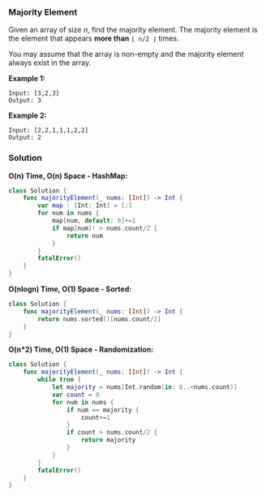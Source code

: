 
### Majority Element

Given an array of size *n*, find the majority element. The majority element is the element that appears __more than__ `⌊ n/2 ⌋` times.

You may assume that the array is non-empty and the majority element always exist in the array.

__Example 1:__
```
Input: [3,2,3]
Output: 3
```
__Example 2:__
```
Input: [2,2,1,1,1,2,2]
Output: 2
```

### Solution
__O(n) Time, O(n) Space - HashMap:__
```Swift
class Solution {
    func majorityElement(_ nums: [Int]) -> Int {
        var map : [Int: Int] = [:]
        for num in nums {
            map[num, default: 0]+=1
            if map[num]! > nums.count/2 {
                return num
            }
        }
        fatalError()
    }
}
```
__O(nlogn) Time, O(1) Space - Sorted:__
```Swift
class Solution {
    func majorityElement(_ nums: [Int]) -> Int {
        return nums.sorted()[nums.count/2]
    }
}
```
__O(n*2) Time, O(1) Space - Randomization:__
```Swift
class Solution {
    func majorityElement(_ nums: [Int]) -> Int {
        while true {
            let majority = nums[Int.random(in: 0..<nums.count)]
            var count = 0
            for num in nums {
                if num == majority {
                    count+=1
                }
                if count > nums.count/2 {
                    return majority
                }
            }
        }
        fatalError()
    }
}
```